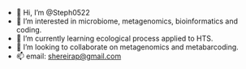 - 👋 Hi, I’m @Steph0522
- 👀 I’m interested in microbiome, metagenomics, bioinformatics and coding.
- 🌱 I’m currently learning ecological process applied to HTS. 
- 💞️ I’m looking to collaborate on metagenomics and metabarcoding.
- 📫 email: shereirap@gmail.com

<!---
Steph0522/Steph0522 is a ✨ special ✨ repository because its `README.md` (this file) appears on your GitHub profile.
You can click the Preview link to take a look at your changes.
--->
